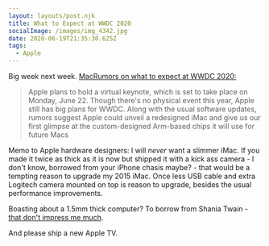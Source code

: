 ```yaml
---
layout: layouts/post.njk
title: What to Expect at WWDC 2020
socialImage: /images/img_4342.jpg
date: 2020-06-19T21:35:30.625Z
tags:
  - Apple
---
```

Big week next week. [MacRumors on what to expect at WWDC 2020:](https://www.macrumors.com/guide/wwdc-2020-what-to-expect/)

> Apple plans to hold a virtual keynote, which is set to take place on Monday, June 22. Though there's no physical event this year, Apple still has big plans for WWDC. Along with the usual software updates, rumors suggest Apple could unveil a redesigned iMac and give us our first glimpse at the custom-designed Arm-based chips it will use for future Macs

Memo to Apple hardware designers: I will *never* want a slimmer iMac. If you made it twice as thick as it is now but shipped it with a kick ass camera - I don't know, borrowed from your iPhone chasis maybe? - that would be a tempting reason to upgrade my 2015 iMac. Once less USB cable and extra Logitech camera mounted on top is reason to upgrade, besides the usual performance improvements.

Boasting about a 1.5mm thick computer? To borrow from Shania Twain - [that don't impress me much](https://www.youtube.com/watch?v=mqFLXayD6e8).

And please ship a new Apple TV.
